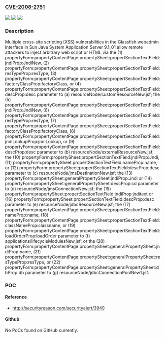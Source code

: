 ### [CVE-2008-2751](https://cve.mitre.org/cgi-bin/cvename.cgi?name=CVE-2008-2751)
![](https://img.shields.io/static/v1?label=Product&message=n%2Fa&color=blue)
![](https://img.shields.io/static/v1?label=Version&message=n%2Fa&color=blue)
![](https://img.shields.io/static/v1?label=Vulnerability&message=n%2Fa&color=brighgreen)

### Description

Multiple cross-site scripting (XSS) vulnerabilities in the Glassfish webadmin interface in Sun Java System Application Server 9.1_01 allow remote attackers to inject arbitrary web script or HTML via the (1) propertyForm:propertyContentPage:propertySheet:propertSectionTextField:jndiProp:JndiNew, (2) propertyForm:propertyContentPage:propertySheet:propertSectionTextField:resTypeProp:resType, (3) propertyForm:propertyContentPage:propertySheet:propertSectionTextField:factoryClassProp:factoryClass, or (4) propertyForm:propertyContentPage:propertySheet:propertSectionTextField:descProp:desc parameter to (a) resourceNode/customResourceNew.jsf; the (5) propertyForm:propertyContentPage:propertySheet:propertSectionTextField:jndiProp:JndiNew, (6) propertyForm:propertyContentPage:propertySheet:propertSectionTextField:resTypeProp:resType, (7) propertyForm:propertyContentPage:propertySheet:propertSectionTextField:factoryClassProp:factoryClass, (8) propertyForm:propertyContentPage:propertySheet:propertSectionTextField:jndiLookupProp:jndiLookup, or (9) propertyForm:propertyContentPage:propertySheet:propertSectionTextField:descProp:desc parameter to (b) resourceNode/externalResourceNew.jsf; the (10) propertyForm:propertySheet:propertSectionTextField:jndiProp:Jndi, (11) propertyForm:propertySheet:propertSectionTextField:nameProp:name, or (12) propertyForm:propertySheet:propertSectionTextField:descProp:desc parameter to (c) resourceNode/jmsDestinationNew.jsf; the (13) propertyForm:propertySheet:generalPropertySheet:jndiProp:Jndi or (14) propertyForm:propertySheet:generalPropertySheet:descProp:cd parameter to (d) resourceNode/jmsConnectionNew.jsf; the (15) propertyForm:propertySheet:propertSectionTextField:jndiProp:jnditext or (16) propertyForm:propertySheet:propertSectionTextField:descProp:desc parameter to (e) resourceNode/jdbcResourceNew.jsf; the (17) propertyForm:propertyContentPage:propertySheet:propertSectionTextField:nameProp:name, (18) propertyForm:propertyContentPage:propertySheet:propertSectionTextField:classNameProp:classname, or (19) propertyForm:propertyContentPage:propertySheet:propertSectionTextField:loadOrderProp:loadOrder parameter to (f) applications/lifecycleModulesNew.jsf; or the (20) propertyForm:propertyContentPage:propertySheet:generalPropertySheet:jndiProp:name, (21) propertyForm:propertyContentPage:propertySheet:generalPropertySheet:resTypeProp:resType, or (22) propertyForm:propertyContentPage:propertySheet:generalPropertySheet:dbProp:db parameter to (g) resourceNode/jdbcConnectionPoolNew1.jsf.

### POC

#### Reference
- http://securityreason.com/securityalert/3949

#### Github
No PoCs found on GitHub currently.

